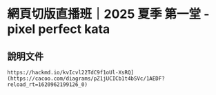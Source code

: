# 網頁切版直播班｜2025 夏季 第一堂 - pixel perfect kata
## 說明文件
```
https://hackmd.io/kvIcvl22TdC9f1oUl-XsRQ](https://cacoo.com/diagrams/pZ1jUCICb1t4bSVc/1AEDF?reload_rt=1620962199126_0)
```

